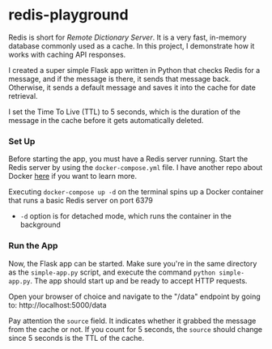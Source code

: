 # redis-playground

Redis is short for _Remote Dictionary Server_. It is a very fast, in-memory database commonly used as a cache. 
In this project, I demonstrate how it works with caching API responses. 

I created a super simple Flask app written in Python that checks Redis for a message, and if the message is there, it
sends that message back. Otherwise, it sends a default message and saves it into the cache for date retrieval. 

I set the Time To Live (TTL) to 5 seconds, which is the duration of the message in the cache before it gets automatically
deleted.

### Set Up
Before starting the app, you must have a Redis server running. Start the Redis server by using the `docker-compose.yml` 
file. I have another repo about Docker [here](https://github.com/mai-thao/docker-playground) if you want to learn more.

Executing `docker-compose up -d` on the terminal spins up a Docker container that runs a basic Redis server on port 6379
    
* `-d` option is for detached mode, which runs the container in the background

### Run the App
Now, the Flask app can be started. Make sure you're in the same directory as the `simple-app.py` script, and execute the command
`python simple-app.py`. The app should start up and be ready to accept HTTP requests.

Open your browser of choice and navigate to the "/data" endpoint by going to: http://localhost:5000/data

Pay attention the `source` field. It indicates whether it grabbed the message from the cache or not. If you count for 5 
seconds, the `source` should change since 5 seconds is the TTL of the cache.

